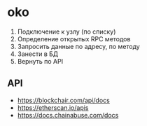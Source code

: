 # oko

1. Подключение к узлу (по списку)
2. Определение открытых RPC методов
3. Запросить данные по адресу, по методу
4. Занести в БД
5. Вернуть по API

## API

- https://blockchair.com/api/docs
- https://etherscan.io/apis
- https://docs.chainabuse.com/docs